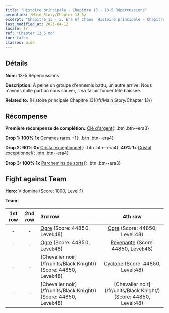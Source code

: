 ```yaml
---
title: "Histoire principale - Chapitre 13 - 13-5 Répercussions"
permalink: /Main Story/Chapter 13_5/
excerpt: "Chapitre 13 - 5. Era of Chaos  Histoire principale - Chapitre 13_5. 13-5 Répercussions"
last_modified_at: 2021-04-12
locale: fr
ref: "Chapter 13_5.md"
toc: false
classes: wide
---
```


## Détails

 **Nom:** 13-5 Répercussions

 **Description:** À peine un groupe d'ennemis battu, un autre arrive. Nous n'avons nulle part où nous sauver, il va falloir foncer tête baissée.

 **Related to:** [Histoire principale Chapitre 13](/fr/Main Story/Chapter 13/)

## Récompense

 **Première récompense de complétion:** [Clé d'argent](/fr/Items/con_693/){: .btn .btn--era3}

 **Drop 1:** **100% 1x** [Gemmes rares +1](/fr/Items/mat_44/){: .btn .btn--era4}

 **Drop 2:** **60% 0x** [Cristal exceptionnel](/fr/Items/mat_38/){: .btn .btn--era4}, **40% 1x** [Cristal exceptionnel](/fr/Items/mat_38/){: .btn .btn--era4}

 **Drop 3:** **100% 1x** [Parchemins de sorts](/fr/Items/con_694/){: .btn .btn--era3}


## Fight against Team
 **Hero:** [Vidomina](/fr/heroes/Vidomina/) (Score: 1000, Level:1)

 **Team:**


  | 1st row | 2nd row | 3rd row | 4th row |
  |:----:|:----:|:----|:----:|
  | - | - | [Ogre](/fr/units/Ogre/) (Score: 44850, Level:48)  | [Ogre](/fr/units/Ogre/) (Score: 44850, Level:48)  |
  | - | - | [Ogre](/fr/units/Ogre/) (Score: 44850, Level:48)  | [Revenante](/fr/units/Wight/) (Score: 44850, Level:48)  |
  | - | - | [Chevalier noir](/fr/units/Black Knight/) (Score: 44850, Level:48)  | [Cyclope](/fr/units/Cyclops/) (Score: 44850, Level:48)  |
  | - | - | [Chevalier noir](/fr/units/Black Knight/) (Score: 44850, Level:48)  | [Chevalier noir](/fr/units/Black Knight/) (Score: 44850, Level:48)  |


